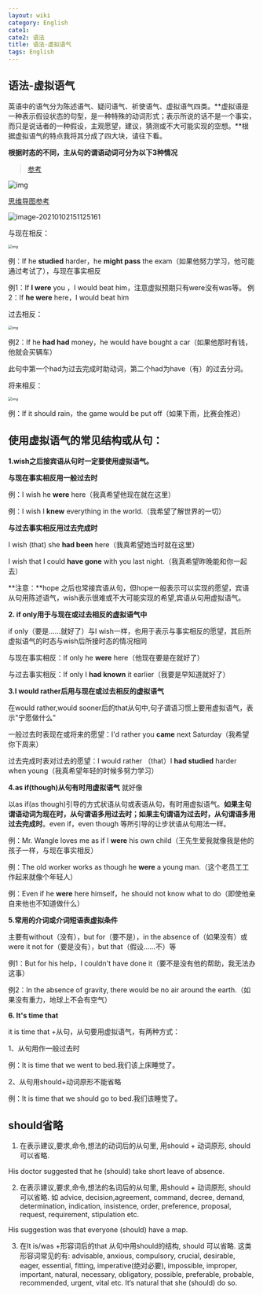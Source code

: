 ```yaml
---
layout: wiki
category: English
cate1: 
cate2: 语法
title: 语法-虚拟语气
tags: English
---
```


## 语法-虚拟语气

英语中的语气分为陈述语气、疑问语气、祈使语气、虚拟语气四类。**虚拟语是一种表示假设状态的句型，是一种特殊的动词形式；表示所说的话不是一个事实，而只是说话者的一种假设，主观愿望，建议，猜测或不大可能实现的空想。**根据虚拟语气的特点我将其分成了四大块，请往下看。

**根据时态的不同，主从句的谓语动词可分为以下3种情况**

> [参考](https://zhuanlan.zhihu.com/p/44110628)

![img](https://cdn.jsdelivr.net/gh/mafulong/mdPic@vv2/v2/37.png)

[思维导图参考](https://mm.edrawsoft.cn/template/56859)

![image-20210102151125161](https://cdn.jsdelivr.net/gh/mafulong/mdPic@vv3/v3/20220112233221.png)

与现在相反：

<img src="https://cdn.jsdelivr.net/gh/mafulong/mdPic@vv3/v3/20220112233230.jpg" alt="img" style="zoom:50%;" />

例：If he **studied** harder，he **might pass** the exam（如果他努力学习，他可能通过考试了），与现在事实相反

例1：If **I were** you ，I would beat him，注意虚拟预期只有were没有was等。 例2：If **he were** here，I would beat him



过去相反：

<img src="https://cdn.jsdelivr.net/gh/mafulong/mdPic@vv3/v3/20220112233234.jpg" alt="img" style="zoom:50%;" />

例2：If he **had had** money，he would have bought a car（如果他那时有钱，他就会买辆车）

此句中第一个had为过去完成时助动词，第二个had为have（有）的过去分词。



将来相反：

<img src="https://cdn.jsdelivr.net/gh/mafulong/mdPic@vv3/v3/20220112233240.jpg" alt="img" style="zoom:50%;" />

例：If it should rain，the game would be put off（如果下雨，比赛会推迟）



## **使用虚拟语气的常见结构或从句：**

**1.wish之后接宾语从句时一定要使用虚拟语气。**

**与现在事实相反用一般过去时**

例：I wish he **were** here（我真希望他现在就在这里）

例：I wish I **knew** everything in the world.（我希望了解世界的一切）

**与过去事实相反用过去完成时**

I wish (that) she **had been** here（我真希望她当时就在这里）

I wish that I could **have gone** with you last night.（我真希望昨晚能和你一起去）

**注意：**hope 之后也常接宾语从句，但hope一般表示可以实现的愿望，宾语从句用陈述语气，wish表示很难或不大可能实现的希望,宾语从句用虚拟语气。



**2. if only用于与现在或过去相反的虚拟语气中**

if only（要是……就好了）与I wish一样，也用于表示与事实相反的愿望，其后所虚拟语气的时态与wish后所接时态的情况相同

与现在事实相反：If only he **were** here（他现在要是在就好了）

与过去事实相反：If only I **had known** it earlier（我要是早知道就好了）



**3.I would rather后用与现在或过去相反的虚拟语气**

在would rather,would sooner后的that从句中,句子谓语习惯上要用虚拟语气，表示"宁愿做什么"

一般过去时表现在或将来的愿望：I'd rather you **came** next Saturday（我希望你下周来）

过去完成时表对过去的愿望：I would rather （that）I **had studied** harder when young（我真希望年轻的时候多努力学习）



**4.as if(though)从句有时用虚拟语气**  就好像

以as if(as though)引导的方式状语从句或表语从句，有时用虚拟语气。**如果主句谓语动词为现在时，从句谓语多用过去时；如果主句谓语为过去时，从句谓语多用过去完成时**。even if，even though 等所引导的让步状语从句用法一样。

例：Mr. Wangle loves me as if I **were** his own child（王先生爱我就像我是他的孩子一样，与现在事实相反）

例：The old worker works as though he **were** a young man.（这个老员工工作起来就像个年轻人）

例：Even if he **were** here himself，he should not know what to do（即使他亲自来他也不知道做什么）



**5.常用的介词或介词短语表虚拟条件**

主要有without（没有），but for（要不是），in the absence of（如果没有）或were it not for（要是没有），but that（假设……不）等

例1：But for his help，I couldn't have done it（要不是没有他的帮助，我无法办这事）

例2：In the absence of gravity, there would be no air around the earth.（如果没有重力，地球上不会有空气）



**6. It's time that**

it is time that +从句，从句要用虚拟语气，有两种方式：

1、从句用作一般过去时

例：It is time that we went to bed.我们该上床睡觉了。

2、从句用should+动词原形不能省略

例：It is time that we should go to bed.我们该睡觉了。





## should省略

1. 在表示建议,要求,命令,想法的动词后的从句里, 用should + 动词原形, should 可以省略.

His doctor suggested that he (should) take short leave of absence.

2. 在表示建议,要求,命令,想法的名词后的从句里, 用should + 动词原形, should可以省略. 如 advice, decision,agreement, command, decree, demand, determination, indication, insistence, order, preference, proposal, request, requirement, stipulation etc.

His suggestion was that everyone (should) have a map.

3. 在It is/was +形容词后的that 从句中用should的结构, should 可以省略. 这类形容词常见的有: advisable, anxious, compulsory, crucial, desirable, eager, essential, fitting, imperative(绝对必要), impossible, improper, important, natural, necessary, obligatory, possible, preferable, probable, recommended, urgent, vital etc.
   It‘s natural that she (should) do so.

